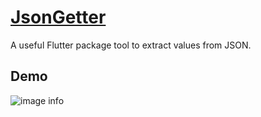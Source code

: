 # [JsonGetter](https://github.com/chungxon/json_getter)

A useful Flutter package tool to extract values from JSON.

## Demo
![image info](./repo/json_getter.gif)